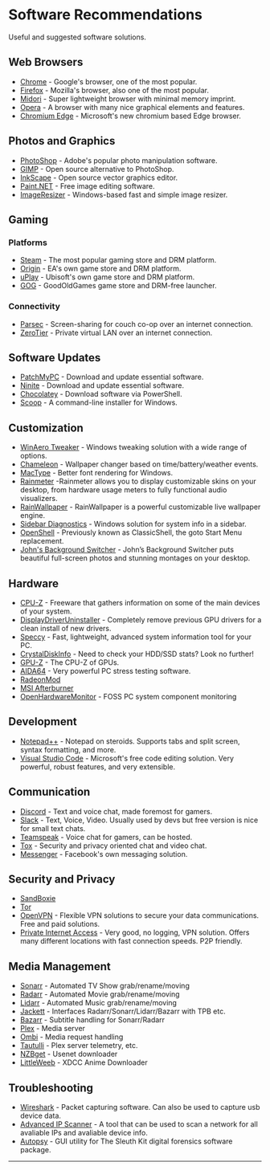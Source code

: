 # Software Recommendations
Useful and suggested software solutions. 

## Web Browsers 
- [Chrome](https://google.com/chrome) - Google's browser, one of the most popular.
- [Firefox](https://www.mozilla.org/en-US/firefox/) - Mozilla's browser, also one of the most popular.
- [Midori](https://www.midori-browser.org/) - Super lightweight browser with minimal memory imprint.
- [Opera](https://www.opera.com/) - A browser with many nice graphical elements and features.
- [Chromium Edge](https://www.microsoftedgeinsider.com/en-us/download/) - Microsoft's new chromium based Edge browser.

## Photos and Graphics
- [PhotoShop](https://www.adobe.com/products/photoshop.html) - Adobe's popular photo manipulation software.
- [GIMP](https://www.gimp.org/) - Open source alternative to PhotoShop.
- [InkScape](https://inkscape.org/) - Open source vector graphics editor.
- [Paint.NET](https://getpaint.net/) - Free image editing software.
- [ImageResizer](https://www.bricelam.net/ImageResizer/) - Windows-based fast and simple image resizer.

## Gaming
### Platforms
- [Steam](https://steampowered.com/) - The most popular gaming store and DRM platform.
- [Origin](https://origin.com/) - EA's own game store and DRM platform.
- [uPlay](https://uplay.com/) - Ubisoft's own game store and DRM platform.
- [GOG](https://gog.com/) - GoodOldGames game store and DRM-free launcher.

### Connectivity
- [Parsec](https://parsecgaming.com/) - Screen-sharing for couch co-op over an internet connection.
- [ZeroTier](https://www.zerotier.com/) - Private virtual LAN over an internet connection.

## Software Updates
- [PatchMyPC](https://patchmypc.com/home-updater-overview/) - Download and update essential software.
- [Ninite](https://ninite.com/) - Download and update essential software.
- [Chocolatey](https://chocolatey.org/) - Download software via PowerShell.
- [Scoop](https://scoop.sh/) - A command-line installer for Windows.

## Customization
- [WinAero Tweaker](https://winaero.com/) - Windows tweaking solution with a wide range of options.
- [Chameleon](https://github.com/ianmartinez/Chameleon/) - Wallpaper changer based on time/battery/weather events.
- [MacType](https://github.com/snowie2000/mactype/) - Better font rendering for Windows.
- [Rainmeter](https://www.rainmeter.net/) -Rainmeter allows you to display customizable skins on your desktop, from hardware usage meters to fully functional audio visualizers.
- [RainWallpaper](https://rainysoft.cc/rainwallpaper.html) - RainWallpaper is a powerful customizable live wallpaper engine.
- [Sidebar Diagnostics](https://github.com/ArcadeRenegade/SidebarDiagnostics/) - Windows solution for system info in a sidebar.
- [OpenShell](https://github.com/Open-Shell/Open-Shell-Menu/) - Previously known as ClassicShell, the goto Start Menu replacement.
- [John's Background Switcher](https://johnsad.ventures/software/backgroundswitcher/) - John’s Background Switcher puts beautiful full-screen photos and stunning montages on your desktop.

## Hardware
- [CPU-Z](https://cpuid.com/softwares/cpu-z.html) - Freeware that gathers information on some of the main devices of your system.
- [DisplayDriverUninstaller](https://www.wagnardsoft.com/) - Completely remove previous GPU drivers for a clean install of new drivers.
- [Speccy](https://www.ccleaner.com/speccy) - Fast, lightweight, advanced system information tool for your PC.
- [CrystalDiskInfo](https://crystalmark.info/en/software/crystaldiskinfo/) - Need to check your HDD/SSD stats? Look no further!
- [GPU-Z](https://www.techpowerup.com/gpuz/) - The CPU-Z of GPUs.
- [AIDA64](https://www.aida64.com/) - Very powerful PC stress testing software.
- [RadeonMod]()
- [MSI Afterburner]()
- [OpenHardwareMonitor](https://openhardwaremonitor.org/) - FOSS PC system component monitoring

## Development
- [Notepad++](https://notepad-plus-plus.org/) - Notepad on steroids. Supports tabs and split screen, syntax formatting, and more.
- [Visual Studio Code](https://code.visualstudio.com/) - Microsoft's free code editing solution. Very powerful, robust features, and very extensible.

## Communication 
- [Discord](https://discordapp.com/) - Text and voice chat, made foremost for gamers.
- [Slack](https://slack.com/) - Text, Voice, Video. Usually used by devs but free version is nice for small text chats.
- [Teamspeak](https://www.teamspeak.com/en/) - Voice chat for gamers, can be hosted.
- [Tox]() - Security and privacy oriented chat and video chat.
- [Messenger](https://messanger.com) - Facebook's own messaging solution.

## Security and Privacy
- [SandBoxie]()
- [Tor]()
- [OpenVPN](https://openvpn.net/) - Flexible VPN solutions to secure your data communications. Free and paid solutions.
- [Private Internet Access](https://privateinternetaccess.com) - Very good, no logging, VPN solution. Offers many different locations with fast connection speeds. P2P friendly.

## Media Management
- [Sonarr](https://sonarr.tv/) - Automated TV Show grab/rename/moving
- [Radarr](https://radarr.video/) - Automated Movie grab/rename/moving
- [Lidarr](https://lidarr.audio/) - Automated Music grab/rename/moving
- [Jackett](https://github.com/Jackett/Jackett) - Interfaces Radarr/Sonarr/Lidarr/Bazarr with TPB etc.
- [Bazarr](https://github.com/morpheus65535/bazarr) - Subtitle handling for Sonarr/Radarr
- [Plex](https://plex.tv) - Media server
- [Ombi](https://ombi.io/) - Media request handling
- [Tautulli](https://tautulli.com/) - Plex server telemetry, etc.
- [NZBget](https://nzbget.net/) - Usenet downloader
- [LittleWeeb](https://littleweeb.github.io/) - XDCC Anime Downloader

## Troubleshooting
- [Wireshark](https://www.wireshark.org/) - Packet capturing software. Can also be used to capture usb device data.
- [Advanced IP Scanner](https://www.advanced-ip-scanner.com/) - A tool that can be used to scan a network for all avaliable IPs and avaliable device info.
- [Autopsy](https://www.sleuthkit.org/autopsy/) - GUI utility for The Sleuth Kit digital forensics software package.

----
